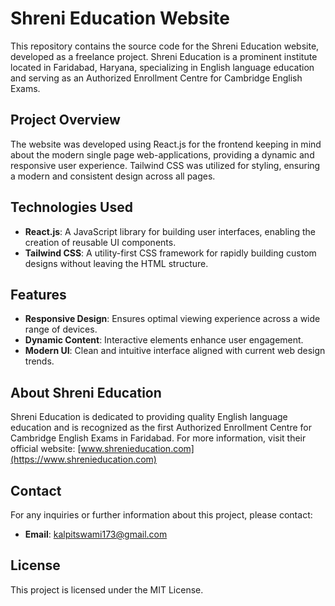 # Shreni Education Website

This repository contains the source code for the Shreni Education website, developed as a freelance project. Shreni Education is a prominent institute located in Faridabad, Haryana, specializing in English language education and serving as an Authorized Enrollment Centre for Cambridge English Exams.

## Project Overview

The website was developed using React.js for the frontend keeping in mind about the modern single page web-applications, providing a dynamic and responsive user experience. Tailwind CSS was utilized for styling, ensuring a modern and consistent design across all pages.

## Technologies Used

- **React.js**: A JavaScript library for building user interfaces, enabling the creation of reusable UI components.
- **Tailwind CSS**: A utility-first CSS framework for rapidly building custom designs without leaving the HTML structure.

## Features

- **Responsive Design**: Ensures optimal viewing experience across a wide range of devices.
- **Dynamic Content**: Interactive elements enhance user engagement.
- **Modern UI**: Clean and intuitive interface aligned with current web design trends.

## About Shreni Education

Shreni Education is dedicated to providing quality English language education and is recognized as the first Authorized Enrollment Centre for Cambridge English Exams in Faridabad.
For more information, visit their official website: [www.shrenieducation.com](https://www.shrenieducation.com)

## Contact

For any inquiries or further information about this project, please contact:

- **Email**: kalpitswami173@gmail.com

## License

This project is licensed under the MIT License. 